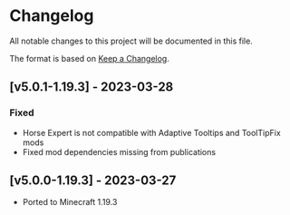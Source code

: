 # Changelog
All notable changes to this project will be documented in this file.

The format is based on [Keep a Changelog].

## [v5.0.1-1.19.3] - 2023-03-28
### Fixed
- Horse Expert is not compatible with Adaptive Tooltips and ToolTipFix mods
- Fixed mod dependencies missing from publications

## [v5.0.0-1.19.3] - 2023-03-27
- Ported to Minecraft 1.19.3

[Keep a Changelog]: https://keepachangelog.com/en/1.0.0/
